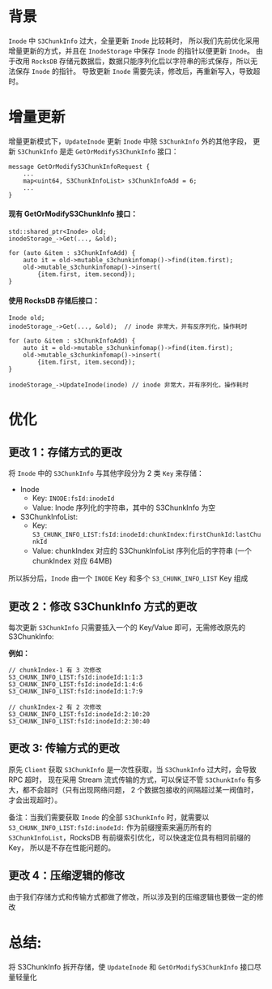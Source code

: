
# 背景

`Inode` 中 `S3ChunkInfo` 过大，全量更新 `Inode` 比较耗时，
所以我们先前优化采用增量更新的方式，并且在 `InodeStorage` 中保存 `Inode` 的指针以便更新 `Inode`。
由于改用 `RocksDB` 存储元数据后，数据只能序列化后以字符串的形式保存，所以无法保存 `Inode` 的指针。
导致更新 `Inode` 需要先读，修改后，再重新写入，导致超时。

# 增量更新

增量更新模式下，`UpdateInode` 更新 `Inode` 中除 `S3ChunkInfo` 外的其他字段，
更新 `S3ChunkInfo` 是走 `GetOrModifyS3ChunkInfo` 接口：

```
message GetOrModifyS3ChunkInfoRequest {
    ...
    map<uint64, S3ChunkInfoList> s3ChunkInfoAdd = 6;
    ...
}
```

#### 现有 GetOrModifyS3ChunkInfo 接口：
```
std::shared_ptr<Inode> old;
inodeStorage_->Get(..., &old);

for (auto &item : s3ChunkInfoAdd) {
    auto it = old->mutable_s3chunkinfomap()->find(item.first);
    old->mutable_s3chunkinfomap()->insert(
        {item.first, item.second});
}
```

#### 使用 RocksDB 存储后接口：
```
Inode old;
inodeStorage_->Get(..., &old);  // inode 非常大，并有反序列化，操作耗时

for (auto &item : s3ChunkInfoAdd) {
    auto it = old->mutable_s3chunkinfomap()->find(item.first);
    old->mutable_s3chunkinfomap()->insert(
        {item.first, item.second});
}

inodeStorage_->UpdateInode(inode) // inode 非常大，并有序列化，操作耗时
```

# 优化

## 更改 1：存储方式的更改

将 `Inode` 中的 `S3ChunkInfo` 与其他字段分为 2 类 `Key` 来存储：

* Inode
  * Key: `INODE:fsId:inodeId`
  * Value: Inode 序列化的字符串，其中的 S3ChunkInfo 为空
* S3ChunkInfoList:
  * Key: `S3_CHUNK_INFO_LIST:fsId:inodeId:chunkIndex:firstChunkId:lastChunkId`
  * Value: chunkIndex 对应的 S3ChunkInfoList 序列化后的字符串 (一个 chunkIndex 对应 64MB)

所以拆分后，`Inode` 由一个 `INODE` Key 和多个 `S3_CHUNK_INFO_LIST` Key 组成

## 更改 2：修改 S3ChunkInfo 方式的更改

每次更新 `S3ChunkInfo` 只需要插入一个的 Key/Value 即可，无需修改原先的 S3ChunkInfo:


**例如：**

```
// chunkIndex-1 有 3 次修改
S3_CHUNK_INFO_LIST:fsId:inodeId:1:1:3
S3_CHUNK_INFO_LIST:fsId:inodeId:1:4:6
S3_CHUNK_INFO_LIST:fsId:inodeId:1:7:9

// chunkIndex-2 有 2 次修改
S3_CHUNK_INFO_LIST:fsId:inodeId:2:10:20
S3_CHUNK_INFO_LIST:fsId:inodeId:2:30:40
```

## 更改 3: 传输方式的更改

原先 `Client` 获取 `S3ChunkInfo` 是一次性获取，当 `S3ChunkInfo` 过大时，会导致 RPC 超时，
现在采用 Stream 流式传输的方式，可以保证不管 `S3ChunkInfo` 有多大，都不会超时（只有出现网络问题，
2 个数据包接收的间隔超过某一阀值时，才会出现超时）。

备注：当我们需要获取 `Inode` 的全部 `S3ChunkInfo` 时，就需要以 `S3_CHUNK_INFO_LIST:fsId:inodeId:`
作为前缀搜索来遍历所有的 `S3ChunkInfoList`，RocksDB 有前缀索引优化，可以快速定位具有相同前缀的 Key，
所以是不存在性能问题的。

## 更改 4：压缩逻辑的修改

由于我们存储方式和传输方式都做了修改，所以涉及到的压缩逻辑也要做一定的修改

# 总结:

将 S3ChunkInfo 拆开存储，使 `UpdateInode` 和  `GetOrModifyS3ChunkInfo` 接口尽量轻量化
